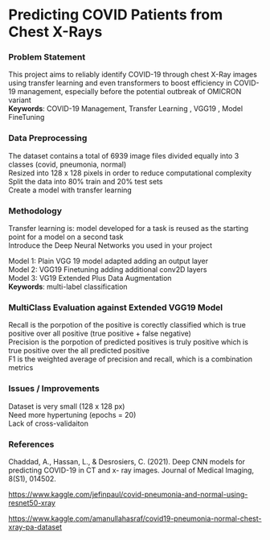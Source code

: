 # Predicting COVID Patients from Chest X-Rays  
### Problem Statement  
This project aims to reliably identify COVID-19 through chest X-Ray images using transfer learning and even transformers to boost efficiency in COVID-19 management, especially before the potential outbreak of OMICRON variant  
**Keywords**: COVID-19 Management, Transfer Learning , VGG19 , Model FineTuning  
### Data Preprocessing  
The dataset contains a total of 6939 image files divided equally into 3 classes (covid, pneumonia, normal)  
Resized into 128 x 128 pixels in order to reduce computational complexity  
Split the data into 80% train and 20% test sets   
Create a model with transfer learning  
### Methodology  
Transfer learning is: model developed for a task is reused as the starting point for a model on a second task  
Introduce the Deep Neural Networks you used in your project  

Model 1: Plain VGG 19 model adapted adding an output layer  
Model 2: VGG19 Finetuning adding additional conv2D layers  
Model 3: VG19 Extended Plus Data Augmentation  
**Keywords**: multi-label classification  

### MultiClass Evaluation against Extended VGG19 Model  
Recall is the porpotion of the positive is corectly classified which is true positive over all positive (true positive + false negative)  
Precision is the porpotion of predicted positives is truly positive which is true positive over the all predicted positive  
F1 is the weighted average of precision and recall, which is a combination metrics  

### Issues / Improvements  
Dataset is very small (128 x 128 px)  
Need more hypertuning (epochs = 20)  
Lack of cross-validaiton  
### References  
Chaddad, A., Hassan, L., & Desrosiers, C. (2021). Deep CNN models for predicting COVID-19 in CT and x- ray images. Journal of Medical Imaging, 8(S1), 014502. ​

https://www.kaggle.com/jefinpaul/covid-pneumonia-and-normal-using-resnet50-xray​

https://www.kaggle.com/amanullahasraf/covid19-pneumonia-normal-chest-xray-pa-dataset​
